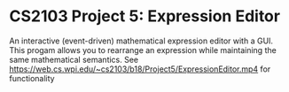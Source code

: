 # CS2103 Project 5: Expression Editor
An interactive (event-driven) mathematical expression editor with a GUI.
This progam allows you to rearrange an expression while maintaining the same mathematical semantics.
See https://web.cs.wpi.edu/~cs2103/b18/Project5/ExpressionEditor.mp4 for functionality
